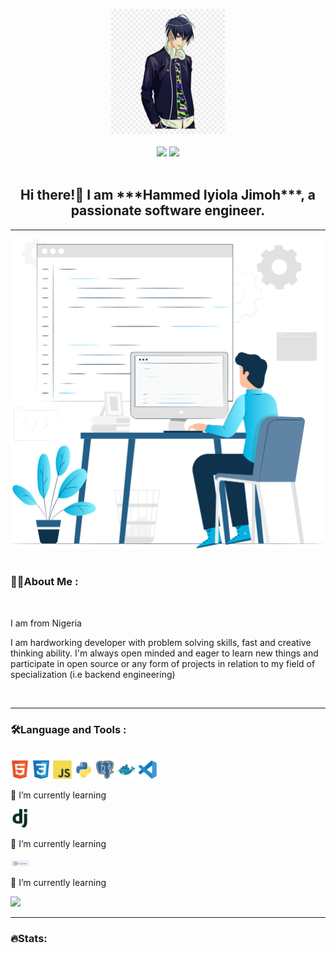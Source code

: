 <br></br>

<div align="">
<div id="header" align="center">
    <img src="./picture/me.png" height="200" />
</div>
<br>

<!-- <hr> -->
<div id="badges" align="center">
    <a href="www.linkedin.com/in/hammed-jimoh-a61887236"><img src="https://img.shields.io/badge/LinkedIn-blue?logo=linkedin&logoColor=white&style=for-the-badge" /></a>
    <a href="https://twitter.com/iyiola_gmore"><img src="https://img.shields.io/badge/Twitter-blue?logo=twitter&logoColor=white&style=for-the-badge" /></a>
</div>
<br>

<h2 align="center">Hi there!👋 I am ***Hammed Iyiola Jimoh***, a passionate software engineer.</h2>

---

<div align="center">
  <img src="./picture/scalability-benefits.svg" max-height="300"/>
</div>

<br>

### **👨‍💻About Me :**

<br>
 
<p>I am from Nigeria</p>
<p>
 I am hardworking developer with problem solving skills, fast and creative thinking ability. I'm always open minded and eager to learn new things and participate in open source or any form of projects in relation to my field of specialization (i.e backend engineering)
</p>
 


  <br>

---

### **🛠️Language and Tools :**

  <br>

  <img src="./picture/html5.svg" width=30 >
  <img src="./picture/css.svg" width=30 >
  <img src="./picture/js.svg" width=30 >
  <img src="./picture/python.svg" height=30 >
  <img src="./picture/postgresql.svg" width=30 >
  <img src="./picture/docker.svg" width=30 >
  <img src="./picture/vscode.svg" width=30 >
   
   <br>
<p>🌱 I’m currently learning</p><img src="./picture/django.svg" width=30 >
<p>🌱 I’m currently learning</p><img src="./picture/expressjs.png" width=30 >
<p>🌱 I’m currently learning</p><img src="./picture/React-icon.svg.png" width=30 >

---

### **🔥Stats:**

## <br>
